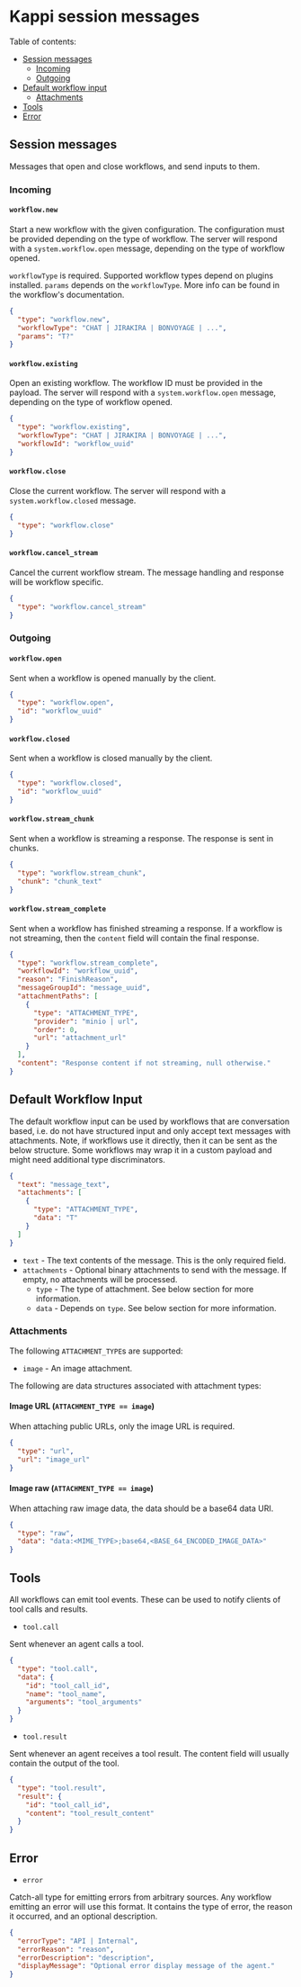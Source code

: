 # Kappi session messages

Table of contents:

- [Session messages](#session-messages)
    - [Incoming](#incoming)
    - [Outgoing](#outgoing)
- [Default workflow input](#default-workflow-input)
    - [Attachments](#attachments)
- [Tools](#tools)
- [Error](#error)

## Session messages

Messages that open and close workflows, and send inputs to them.

### Incoming

#### `workflow.new`

Start a new workflow with the given configuration. The configuration must be provided depending on the type of workflow.
The server will respond with a `system.workflow.open` message, depending on the type of workflow opened.

`workflowType` is required. Supported workflow types depend on plugins installed.
`params` depends on the `workflowType`. More info can be found in the workflow's documentation.

```json
{
  "type": "workflow.new",
  "workflowType": "CHAT | JIRAKIRA | BONVOYAGE | ...",
  "params": "T?"
}
```

#### `workflow.existing`

Open an existing workflow. The workflow ID must be provided in the payload. The server will respond with a
`system.workflow.open` message, depending on the type of workflow opened.

```json
{
  "type": "workflow.existing",
  "workflowType": "CHAT | JIRAKIRA | BONVOYAGE | ...",
  "workflowId": "workflow_uuid"
}
```

#### `workflow.close`

Close the current workflow. The server will respond with a `system.workflow.closed` message.

```json
{
  "type": "workflow.close"
}
```

#### `workflow.cancel_stream`

Cancel the current workflow stream. The message handling and response will be workflow specific.

```json
{
  "type": "workflow.cancel_stream"
}
```

### Outgoing

#### `workflow.open`

Sent when a workflow is opened manually by the client.

```json
{
  "type": "workflow.open",
  "id": "workflow_uuid"
}
```

#### `workflow.closed`

Sent when a workflow is closed manually by the client.

```json
{
  "type": "workflow.closed",
  "id": "workflow_uuid"
}
```

#### `workflow.stream_chunk`

Sent when a workflow is streaming a response. The response is sent in chunks.

```json
{
  "type": "workflow.stream_chunk",
  "chunk": "chunk_text"
}
```

#### `workflow.stream_complete`

Sent when a workflow has finished streaming a response. If a workflow is not streaming, then the `content` field will
contain the final response.

```json
{
  "type": "workflow.stream_complete",
  "workflowId": "workflow_uuid",
  "reason": "FinishReason",
  "messageGroupId": "message_uuid",
  "attachmentPaths": [
    {
      "type": "ATTACHMENT_TYPE",
      "provider": "minio | url",
      "order": 0,
      "url": "attachment_url"
    }
  ],
  "content": "Response content if not streaming, null otherwise."
}
```

## Default Workflow Input

The default workflow input can be used by workflows that are conversation based, i.e. do not have structured input and
only accept text messages with attachments. Note, if workflows use it directly, then it can be sent as the below
structure. Some workflows may wrap it in a custom payload and might need additional type discriminators.

```json
{
  "text": "message_text",
  "attachments": [
    {
      "type": "ATTACHMENT_TYPE",
      "data": "T"
    }
  ]
}
```

- `text` - The text contents of the message. This is the only required field.
- `attachments` - Optional binary attachments to send with the message. If empty, no attachments will be processed.
    - `type` - The type of attachment. See below section for more information.
    - `data` - Depends on `type`. See below section for more information.

### Attachments

The following `ATTACHMENT_TYPE`s are supported:

- `image` - An image attachment.

The following are data structures associated with attachment types:

#### Image URL (`ATTACHMENT_TYPE == image`)

When attaching public URLs, only the image URL is required.

```json
{
  "type": "url",
  "url": "image_url"
}
```

#### Image raw (`ATTACHMENT_TYPE == image`)

When attaching raw image data, the data should be a base64 data URI.

```json
{
  "type": "raw",
  "data": "data:<MIME_TYPE>;base64,<BASE_64_ENCODED_IMAGE_DATA>"
}
```

## Tools

All workflows can emit tool events. These can be used to notify clients of tool calls and results.

- `tool.call`

Sent whenever an agent calls a tool.

```json
{
  "type": "tool.call",
  "data": {
    "id": "tool_call_id",
    "name": "tool_name",
    "arguments": "tool_arguments"
  }
}
```

- `tool.result`

Sent whenever an agent receives a tool result.
The content field will usually contain the output of the tool.

```json
{
  "type": "tool.result",
  "result": {
    "id": "tool_call_id",
    "content": "tool_result_content"
  }
}
```

## Error

- `error`

Catch-all type for emitting errors from arbitrary sources. Any workflow emitting an error will use this format.
It contains the type of error, the reason it occurred, and an optional description.

```json
{
  "errorType": "API | Internal",
  "errorReason": "reason",
  "errorDescription": "description",
  "displayMessage": "Optional error display message of the agent."
}
```
